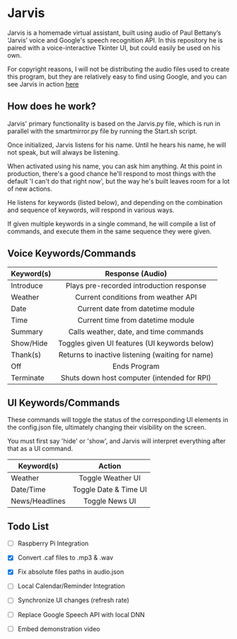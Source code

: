 # Jarvis #

Jarvis is a homemade virtual assistant, built using audio of Paul Bettany’s ‘Jarvis’ voice and Google's speech recognition API. In this repository he is paired with a voice-interactive Tkinter UI, but could easily be used on his own.

For copyright reasons, I will not be distributing the audio files used to create this program, but they are relatively easy to find using Google, and you can see Jarvis in action [here](https://youtu.be/CrxmwC2pocQ)


## How does he work? ##

Jarvis' primary functionality is based on the Jarvis.py file, which is run in parallel with the smartmirror.py file by running the Start.sh script.

Once initialized, Jarvis listens for his name. Until he hears his name, he will not speak, but will always be listening.

When activated using his name, you can ask him anything. At this point in production, there's a good chance he'll respond to most things with the default 'I can't do that right now', but the way he's built leaves room for a lot of new actions.

He listens for keywords (listed below), and depending on the combination and sequence of keywords, will respond in various ways.

If given multiple keywords in a single command, he will compile a list of commands, and execute them in the same sequence they were given.


## Voice Keywords/Commands ##

| Keyword(s)    | Response  (Audio)                                |
| ------------- |:------------------------------------------------:|
| Introduce     | Plays pre-recorded introduction response         |
| Weather       | Current conditions from weather API              |
| Date          | Current date from datetime module                |
| Time          | Current time from datetime module                |
| Summary       | Calls weather, date, and time commands           |
| Show/Hide     | Toggles given UI features (UI keywords below)    |
| Thank(s)      | Returns to inactive listening (waiting for name) |
| Off           | Ends Program                                     |
| Terminate     | Shuts down host computer (intended for RPI)      |



## UI Keywords/Commands ##

These commands will toggle the status of the corresponding UI elements in the config.json file, ultimately changing their visibility on the screen.

You must first say 'hide' or 'show', and Jarvis will interpret everything after that as a UI command.

| Keyword(s)    | Action                  |
| ------------- |:-----------------------:|
| Weather       | Toggle Weather UI       |
| Date/Time     | Toggle Date & Time UI   |
| News/Headlines| Toggle News UI          |



## Todo List ##

- [ ] Raspberry Pi Integration
- [x] Convert .caf files to .mp3 & .wav
- [x] Fix absolute files paths in audio.json
- [ ] Local Calendar/Reminder Integration
- [ ] Synchronize UI changes (refresh rate)
- [ ] Replace Google Speech API with local DNN
- [ ] Embed demonstration video

